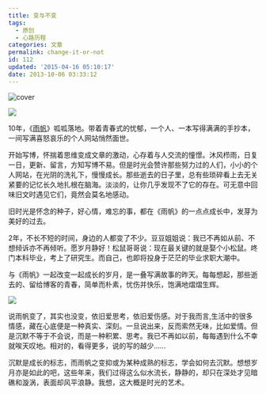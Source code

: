 ```yaml
---
title: 变与不变
tags:
  - 原创
  - 心路历程
categories: 文章
permalink: change-it-or-not
id: 112
updated: '2015-04-16 05:10:17'
date: 2013-10-06 03:33:12
---
```


![cover](https://cat.yufan.me/cats/20131005205249.jpg)

![](https://cat.yufan.me/cats/20131005190924.png)

10年，《[雨帆](http://yufan.me)》呱呱落地。带着青春式的忧郁，一个人、一本写得满满的手抄本，一间写满喜怒哀乐的个人网站悄然面世。

开始写博，怀揣着思维变成文章的激动，心存着与人交流的憧憬。沐风栉雨，日复一日，更新、留言，方知写博不易。但是时光会赞许那些努力过的人们，小小的个人网站，在光阴的洗礼下，慢慢成长。那些逝去的日子里，总有些琐碎看上去无关紧要的记忆长久地扎根在脑海。淡淡的，让你几乎发现不了它的存在。可无意中回味旧文时遇见它们，竟然会莫名地感动。

<!--more-->

旧时光是怀念的种子，好心情，难忘的事，都在《雨帆》的一点点成长中，发芽为美好的过去。

2年，不长不短的时间，身边的人都变了不少。豆豆姐姐说：我已不再如从前、不想倾诉亦不再倾听。愿岁月静好！松鼠哥哥说：现在最关键的就是娶个小松鼠。咚门本科毕业，考上了研究生。而自己，也即将投身于茫茫的毕业求职大潮中。

与《雨帆》一起改变一起成长的岁月，是一叠写满故事的昨天。每每想起，那些逝去的、留给博客的青春，简单而朴素，忧伤并快乐，饱满地熠熠生辉。

![](https://cat.yufan.me/cats/20131005190923.png)

说雨帆变了，其实也没变，依旧爱思考，依旧爱伤感。对于我而言,生活中的很多情感，藏在心底便是一种真实、深刻。一旦说出来，反而索然无味，比如爱情。但是沉默不等于不会说，而是一种积累、思考。我已不再如以前，每每遇到什么不幸就唉天叹地。相对的，看得更多，说的写的越少……</p>

沉默是成长的标志，而雨帆之变抑或为某种成熟的标志，学会如何去沉默。想想岁月亦是如此的吧，这些年来，我们过得这么似水流长，静静的，却只在深处才见暗礁和漩涡，表面却风平浪静。我想，这大概是时光的艺术。</p>
